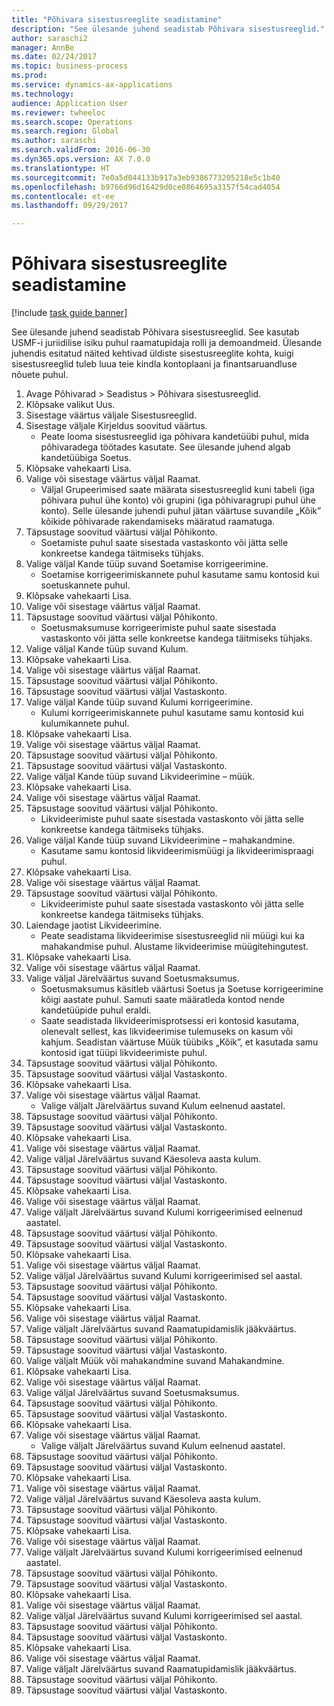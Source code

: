 ```yaml
--- 
title: "Põhivara sisestusreeglite seadistamine"
description: "See ülesande juhend seadistab Põhivara sisestusreeglid."
author: saraschi2
manager: AnnBe
ms.date: 02/24/2017
ms.topic: business-process
ms.prod: 
ms.service: dynamics-ax-applications
ms.technology: 
audience: Application User
ms.reviewer: twheeloc
ms.search.scope: Operations
ms.search.region: Global
ms.author: saraschi
ms.search.validFrom: 2016-06-30
ms.dyn365.ops.version: AX 7.0.0
ms.translationtype: HT
ms.sourcegitcommit: 7e0a5d044133b917a3eb9386773205218e5c1b40
ms.openlocfilehash: b9766d96d16429d0ce0864695a3157f54cad4054
ms.contentlocale: et-ee
ms.lasthandoff: 09/29/2017

---
```

# <a name="set-up-fixed-asset-posting-profiles"></a>Põhivara sisestusreeglite seadistamine

[!include [task guide banner](../../includes/task-guide-banner.md)]

See ülesande juhend seadistab Põhivara sisestusreeglid.  See kasutab USMF-i juriidilise isiku puhul raamatupidaja rolli ja demoandmeid.  Ülesande juhendis esitatud näited kehtivad üldiste sisestusreeglite kohta, kuigi sisestusreeglid tuleb luua teie kindla kontoplaani ja finantsaruandluse nõuete puhul.

1. Avage Põhivarad > Seadistus > Põhivara sisestusreeglid.
2. Klõpsake valikut Uus.
3. Sisestage väärtus väljale Sisestusreeglid.
4. Sisestage väljale Kirjeldus soovitud väärtus.
    * Peate looma sisestusreeglid iga põhivara kandetüübi puhul, mida põhivaradega töötades kasutate.  See ülesande juhend algab kandetüübiga Soetus.  
5. Klõpsake vahekaarti Lisa.
6. Valige või sisestage väärtus väljal Raamat.
    * Väljal Grupeerimised saate määrata sisestusreeglid kuni tabeli (iga põhivara puhul ühe konto) või grupini (iga põhivaragrupi puhul ühe konto).  Selle ülesande juhendi puhul jätan väärtuse suvandile „Kõik” kõikide põhivarade rakendamiseks määratud raamatuga.  
7. Täpsustage soovitud väärtusi väljal Põhikonto.
    * Soetamiste puhul saate sisestada vastaskonto või jätta selle konkreetse kandega täitmiseks tühjaks.    
8. Valige väljal Kande tüüp suvand Soetamise korrigeerimine.
    * Soetamise korrigeerimiskannete puhul kasutame samu kontosid kui soetuskannete puhul.  
9. Klõpsake vahekaarti Lisa.
10. Valige või sisestage väärtus väljal Raamat.
11. Täpsustage soovitud väärtusi väljal Põhikonto.
    * Soetusmaksumuse korrigeerimiste puhul saate sisestada vastaskonto või jätta selle konkreetse kandega täitmiseks tühjaks.    
12. Valige väljal Kande tüüp suvand Kulum.
13. Klõpsake vahekaarti Lisa.
14. Valige või sisestage väärtus väljal Raamat.
15. Täpsustage soovitud väärtusi väljal Põhikonto.
16. Täpsustage soovitud väärtusi väljal Vastaskonto.
17. Valige väljal Kande tüüp suvand Kulumi korrigeerimine.
    * Kulumi korrigeerimiskannete puhul kasutame samu kontosid kui kulumikannete puhul.  
18. Klõpsake vahekaarti Lisa.
19. Valige või sisestage väärtus väljal Raamat.
20. Täpsustage soovitud väärtusi väljal Põhikonto.
21. Täpsustage soovitud väärtusi väljal Vastaskonto.
22. Valige väljal Kande tüüp suvand Likvideerimine – müük.
23. Klõpsake vahekaarti Lisa.
24. Valige või sisestage väärtus väljal Raamat.
25. Täpsustage soovitud väärtusi väljal Põhikonto.
    * Likvideerimiste puhul saate sisestada vastaskonto või jätta selle konkreetse kandega täitmiseks tühjaks.  
26. Valige väljal Kande tüüp suvand Likvideerimine – mahakandmine.
    * Kasutame samu kontosid likvideerimismüügi ja likvideerimispraagi puhul.  
27. Klõpsake vahekaarti Lisa.
28. Valige või sisestage väärtus väljal Raamat.
29. Täpsustage soovitud väärtusi väljal Põhikonto.
    * Likvideerimiste puhul saate sisestada vastaskonto või jätta selle konkreetse kandega täitmiseks tühjaks.  
30. Laiendage jaotist Likvideerimine.
    * Peate seadistama likvideerimise sisestusreeglid nii müügi kui ka mahakandmise puhul.  Alustame likvideerimise müügitehingutest.  
31. Klõpsake vahekaarti Lisa.
32. Valige või sisestage väärtus väljal Raamat.
33. Valige väljal Järelväärtus suvand Soetusmaksumus.
    * Soetusmaksumus käsitleb väärtusi Soetus ja Soetuse korrigeerimine kõigi aastate puhul.  Samuti saate määratleda kontod nende kandetüüpide puhul eraldi.  
    * Saate seadistada likvideerimisprotsessi eri kontosid kasutama, olenevalt sellest, kas likvideerimise tulemuseks on kasum või kahjum.  Seadistan väärtuse Müük tüübiks „Kõik”, et kasutada samu kontosid igat tüüpi likvideerimiste puhul.  
34. Täpsustage soovitud väärtusi väljal Põhikonto.
35. Täpsustage soovitud väärtusi väljal Vastaskonto.
36. Klõpsake vahekaarti Lisa.
37. Valige või sisestage väärtus väljal Raamat.
    * Valige väljalt Järelväärtus suvand Kulum eelnenud aastatel.  
38. Täpsustage soovitud väärtusi väljal Põhikonto.
39. Täpsustage soovitud väärtusi väljal Vastaskonto.
40. Klõpsake vahekaarti Lisa.
41. Valige või sisestage väärtus väljal Raamat.
42. Valige väljal Järelväärtus suvand Käesoleva aasta kulum.
43. Täpsustage soovitud väärtusi väljal Põhikonto.
44. Täpsustage soovitud väärtusi väljal Vastaskonto.
45. Klõpsake vahekaarti Lisa.
46. Valige või sisestage väärtus väljal Raamat.
47. Valige väljalt Järelväärtus suvand Kulumi korrigeerimised eelnenud aastatel.
48. Täpsustage soovitud väärtusi väljal Põhikonto.
49. Täpsustage soovitud väärtusi väljal Vastaskonto.
50. Klõpsake vahekaarti Lisa.
51. Valige või sisestage väärtus väljal Raamat.
52. Valige väljal Järelväärtus suvand Kulumi korrigeerimised sel aastal.
53. Täpsustage soovitud väärtusi väljal Põhikonto.
54. Täpsustage soovitud väärtusi väljal Vastaskonto.
55. Klõpsake vahekaarti Lisa.
56. Valige või sisestage väärtus väljal Raamat.
57. Valige väljalt Järelväärtus suvand Raamatupidamislik jääkväärtus.
58. Täpsustage soovitud väärtusi väljal Põhikonto.
59. Täpsustage soovitud väärtusi väljal Vastaskonto.
60. Valige väljalt Müük või mahakandmine suvand Mahakandmine.
61. Klõpsake vahekaarti Lisa.
62. Valige või sisestage väärtus väljal Raamat.
63. Valige väljal Järelväärtus suvand Soetusmaksumus.
64. Täpsustage soovitud väärtusi väljal Põhikonto.
65. Täpsustage soovitud väärtusi väljal Vastaskonto.
66. Klõpsake vahekaarti Lisa.
67. Valige või sisestage väärtus väljal Raamat.
    * Valige väljalt Järelväärtus suvand Kulum eelnenud aastatel.  
68. Täpsustage soovitud väärtusi väljal Põhikonto.
69. Täpsustage soovitud väärtusi väljal Vastaskonto.
70. Klõpsake vahekaarti Lisa.
71. Valige või sisestage väärtus väljal Raamat.
72. Valige väljal Järelväärtus suvand Käesoleva aasta kulum.
73. Täpsustage soovitud väärtusi väljal Põhikonto.
74. Täpsustage soovitud väärtusi väljal Vastaskonto.
75. Klõpsake vahekaarti Lisa.
76. Valige või sisestage väärtus väljal Raamat.
77. Valige väljalt Järelväärtus suvand Kulumi korrigeerimised eelnenud aastatel.
78. Täpsustage soovitud väärtusi väljal Põhikonto.
79. Täpsustage soovitud väärtusi väljal Vastaskonto.
80. Klõpsake vahekaarti Lisa.
81. Valige või sisestage väärtus väljal Raamat.
82. Valige väljal Järelväärtus suvand Kulumi korrigeerimised sel aastal.
83. Täpsustage soovitud väärtusi väljal Põhikonto.
84. Täpsustage soovitud väärtusi väljal Vastaskonto.
85. Klõpsake vahekaarti Lisa.
86. Valige või sisestage väärtus väljal Raamat.
87. Valige väljalt Järelväärtus suvand Raamatupidamislik jääkväärtus.
88. Täpsustage soovitud väärtusi väljal Põhikonto.
89. Täpsustage soovitud väärtusi väljal Vastaskonto.


